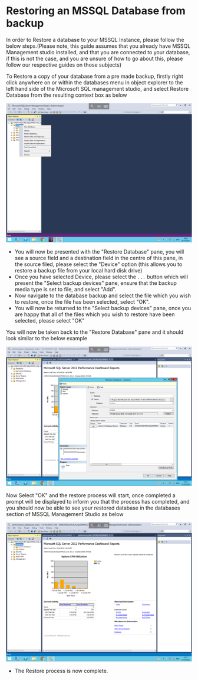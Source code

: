 # Restoring an MSSQL Database from backup

In order to Restore a database to your MSSQL Instance, please follow the below steps.(Please note, this guide assumes that you already have MSSQL Management studio installed, and that you are connected to your database, 
if this is not the case, and you are unsure of how to go about this, please follow our respective guides on those subjects)

To Restore a copy of your database from a pre made backup, firstly right click anywhere on or within the databases menu in object explorer to the left hand side of the Microsoft SQL management studio, and select Restore Database from the resulting context box as below

![context menu](Images/restoredb/rightclickcontextmenu.PNG)

* You will now be presented with the "Restore Database" pane, you will see a source field and a destination field in the centre of this pane, in the source filed, please select the "Device" option (this allows you to restore a backup file from your local hard disk drive)
* Once you have selected Device, please select the ``` ... ``` button which will present the "Select backup devices" pane, ensure that the backup media type is set to file, and select "Add".
* Now navigate to the database backup and select the file which you wish to restore, once the file has been selected, select "OK".
* You will now be returned to the "Select backup devices" pane, once you are happy that all of the files which you wish to restore have been selected, please select "OK"

You will now be taken back to the "Restore Database" pane and it should look similar to the below example

![Restore Prepped](Images/restoredb/restoredatabase.PNG)

Now Select "OK" and the restore process will start, once completed a prompt will be displayed to inform you that the process has completed, and you should now be able to see your restored database in the databases section of MSSQL Management Studio as below

![Restore complete](Images/restoredb/databaserestored.PNG)

* The Restore process is now complete.